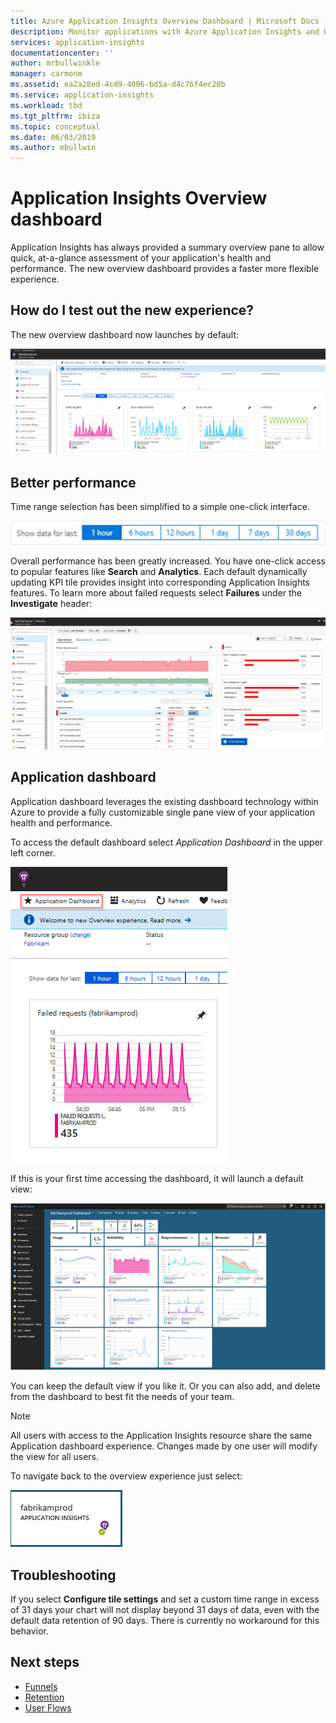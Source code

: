 ```yaml
---
title: Azure Application Insights Overview Dashboard | Microsoft Docs
description: Monitor applications with Azure Application Insights and Overview Dashboard functionality.
services: application-insights
documentationcenter: ''
author: mrbullwinkle
manager: carmonm
ms.assetid: ea2a28ed-4cd9-4006-bd5a-d4c76f4ec20b
ms.service: application-insights
ms.workload: tbd
ms.tgt_pltfrm: ibiza
ms.topic: conceptual
ms.date: 06/03/2019
ms.author: mbullwin
---
```


# Application Insights Overview dashboard

Application Insights has always provided a summary overview pane to allow quick, at-a-glance assessment of your application's health and performance. The new overview dashboard provides a faster more flexible experience.

## How do I test out the new experience?

The new overview dashboard now launches by default:

![Overview Preview Pane](./media/overview-dashboard/overview.png)

## Better performance

Time range selection has been simplified to a simple one-click interface.

![Time range](./media/overview-dashboard/app-insights-overview-dashboard-03.png)

Overall performance has been greatly increased. You have one-click access to popular features like **Search** and **Analytics**. Each default dynamically updating KPI tile provides insight into corresponding Application Insights features. To learn more about failed requests select **Failures** under the **Investigate** header:

![Failures](./media/overview-dashboard/app-insights-overview-dashboard-04.png)

## Application dashboard

Application dashboard leverages the existing dashboard technology within Azure to provide a fully customizable single pane view of your application health and performance.

To access the default dashboard select _Application Dashboard_ in the upper left corner.

![Dashboard view](./media/overview-dashboard/app-insights-overview-dashboard-05.png)

If this is your first time accessing the dashboard, it will launch a default view:

![Dashboard view](./media/overview-dashboard/0001-dashboard.png)

You can keep the default view if you like it. Or you can also add, and delete from the dashboard to best fit the needs of your team.

> [!NOTE]
> All users with access to the Application Insights resource share the same Application dashboard experience. Changes made by one user will modify the view for all users.

To navigate back to the overview experience just select:

![Overview Button](./media/overview-dashboard/app-insights-overview-dashboard-07.png)

## Troubleshooting

If you select **Configure tile settings** and set a custom time range in excess of 31 days your chart will not display beyond 31 days of data, even with the default data retention of 90 days. There is currently no workaround for this behavior.

## Next steps

- [Funnels](../../azure-monitor/app/usage-funnels.md)
- [Retention](../../azure-monitor/app/usage-retention.md)
- [User Flows](../../azure-monitor/app/usage-flows.md)
